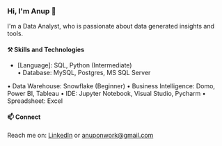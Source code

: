 
### Hi, I'm Anup 👋

I'm a Data Analyst, who is passionate about data generated insights and tools.

#### ⚒️ Skills and Technologies

- [Language]: SQL, Python (Intermediate)		
• Database: MySQL, Postgres, MS SQL Server

• Data Warehouse: Snowflake (Beginner)
• Business Intelligence: Domo, Power BI, Tableau
• IDE: Jupyter Notebook, Visual Studio, Pycharm
• Spreadsheet: Excel


#### 📫 Connect 
Reach me on: <a href="https://www.linkedin.com/in/anup-meshram/">LinkedIn</a> or anuponwork@gmail.com
